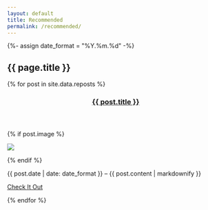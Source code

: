 ```yaml
---
layout: default
title: Recommended
permalink: /recommended/
---
```


<!-- This loops through the paginated posts -->

{%- assign date_format = "%Y.%m.%d" -%}


<section class="recommended content-container">
  <h2 class="section-title">{{ page.title }}
    <!--a href="/feed.xml" class="rss-link" title="RSS Feed"><span class="icon fa fas fa-rss"></span></a-->
  </h2>

  <div class="posts-container">
    {% for post in site.data.reposts %}
      <article class="post-multiple">
        <header class="post-header hoverable">
          <h3 class="post-title"><a href="{{ post.url }}" up-follow>{{ post.title }}</a></h3>
        </header>
        <section class="post-content">
          {% if post.image %}
            <p>
              <img src="https://billhunt.dev{{ post.image }}" class="featured-image">
            </p>
          {% endif %}
          <p>
            <span class="date">
              {{ post.date | date: date_format }}
            </span> –
            {{ post.content | markdownify }}
          </p>
          <p>
            <a href="{{ post.url }}" class="btn">Check It Out</a>
          </p>
        </section>
      </article>
    {% endfor %}
  </div>
</section>
